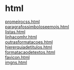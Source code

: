 # html 
<a href='https://gabrielryanft.github.io/learning/cursoemvideo/htmlecss/html/html/promeirocss.html' target='_blank' rel='next'>promeirocss.html</a><br/>
<a href='https://gabrielryanft.github.io/learning/cursoemvideo/htmlecss/html/html/paragrafossimboloseemojs.html' target='_blank' rel='next'>paragrafossimboloseemojs.html</a><br/>
<a href='https://gabrielryanft.github.io/learning/cursoemvideo/htmlecss/html/html/listas.html' target='_blank' rel='next'>listas.html</a><br/>
<a href='https://gabrielryanft.github.io/learning/cursoemvideo/htmlecss/html/html/linhacomhr.html' target='_blank' rel='next'>linhacomhr.html</a><br/>
<a href='https://gabrielryanft.github.io/learning/cursoemvideo/htmlecss/html/html/outrasformatacoes.html' target='_blank' rel='next'>outrasformatacoes.html</a><br/>
<a href='https://gabrielryanft.github.io/learning/cursoemvideo/htmlecss/html/html/hiererquiadetitulos.html' target='_blank' rel='next'>hiererquiadetitulos.html</a><br/>
<a href='https://gabrielryanft.github.io/learning/cursoemvideo/htmlecss/html/html/formatacaodetextos.html' target='_blank' rel='next'>formatacaodetextos.html</a><br/>
<a href='https://gabrielryanft.github.io/learning/cursoemvideo/htmlecss/html/html/favicon.html' target='_blank' rel='next'>favicon.html</a><br/>
<a href='https://gabrielryanft.github.io/learning/cursoemvideo/htmlecss/html/html/imgns.html' target='_blank' rel='next'>imgns.html</a><br/>
